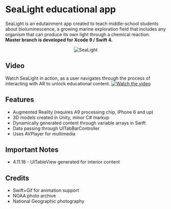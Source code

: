 # SeaLight educational app
SeaLight is an edutainment app created to teach middle-school students about bioluminescence, a growing marine exploration field that includes any organism that can produce its own light through a chemical reaction. **Master branch is developed for Xcode 9 / Swift 4.**

<p align="center">
    <img alt="SeaLight" src="http://sarahriedlinger.me/img/kinetic-typography/iPadMini.jpg">
</p>

## Video
Watch SeaLight in action, as a user navigates through the process of interacting with AR to unlock educational content.
[![Watch the video](https://raw.github.com/GabLeRoux/WebMole/master/ressources/WebMole_Youtube_Video.png)](https://vimeo.com/258023423)

## Features
* Augmented Reality (requires A9 processing chip, iPhone 6 and up)
* 3D models created in Unity, minor C# markup
* Dynamically generated content through variable arrays in Swift
* Data passing through UITabBarController
* Uses AVPlayer for multimedia

## Important Notes
* 4.11.18 - UITableView generated for interior content

## Credits
* Swift+Gif for animation support
* NOAA photo archive
* National Geographic photography
